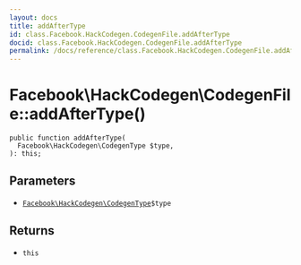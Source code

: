 ```yaml
---
layout: docs
title: addAfterType
id: class.Facebook.HackCodegen.CodegenFile.addAfterType
docid: class.Facebook.HackCodegen.CodegenFile.addAfterType
permalink: /docs/reference/class.Facebook.HackCodegen.CodegenFile.addAfterType.md
---
```

# Facebook\\HackCodegen\\CodegenFile::addAfterType()




``` Hack
public function addAfterType(
  Facebook\HackCodegen\CodegenType $type,
): this;
```




## Parameters




- [` Facebook\HackCodegen\CodegenType `](<class.Facebook.HackCodegen.CodegenType.md>)`` $type ``




## Returns




+ ` this `